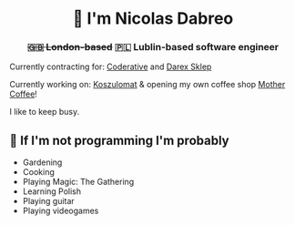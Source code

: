 <h1 align="center">👋 I'm Nicolas Dabreo</h1>
<h3 align="center"><del>🇬🇧 London-based</del> 🇵🇱 Lublin-based software engineer</h3>

Currently contracting for: [Coderative](https://www.coderative.fr/) and [Darex Sklep](https://darex-sklep.pl/)

Currently working on: [Koszulomat]() & opening my own coffee shop [Mother Coffee]()!

I like to keep busy.

## 📅 If I'm not programming I'm probably
- Gardening
- Cooking
- Playing Magic: The Gathering
- Learning Polish
- Playing guitar
- Playing videogames

